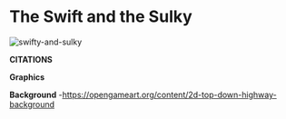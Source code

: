 # **The Swift and the Sulky**

![swifty-and-sulky](https://github.com/DenisSanchezz/PygameCarProject/assets/156366121/acccccb3-659c-4135-ad00-093fc419a110)

**CITATIONS**

**Graphics**

**Background**
-https://opengameart.org/content/2d-top-down-highway-background
